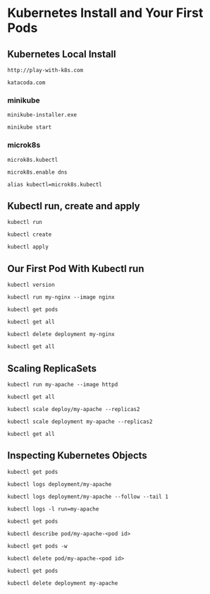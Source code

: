 # Kubernetes Install and Your First Pods

## Kubernetes Local Install

    http://play-with-k8s.com

    katacoda.com

### minikube

    minikube-installer.exe

    minikube start

### microk8s

    microk8s.kubectl
    
    microk8s.enable dns
    
    alias kubectl=microk8s.kubectl

## Kubectl run, create and apply

    kubectl run
    
    kubectl create
    
    kubectl apply

## Our First Pod With Kubectl run

    kubectl version
    
    kubectl run my-nginx --image nginx
    
    kubectl get pods
    
    kubectl get all
    
    kubectl delete deployment my-nginx
    
    kubectl get all

## Scaling ReplicaSets

    kubectl run my-apache --image httpd
    
    kubectl get all
    
    kubectl scale deploy/my-apache --replicas2
    
    kubectl scale deployment my-apache --replicas2
    
    kubectl get all

## Inspecting Kubernetes Objects

    kubectl get pods
    
    kubectl logs deployment/my-apache
    
    kubectl logs deployment/my-apache --follow --tail 1
    
    kubectl logs -l run=my-apache
    
    kubectl get pods
    
    kubectl describe pod/my-apache-<pod id>
    
    kubectl get pods -w
    
    kubectl delete pod/my-apache-<pod id>
    
    kubectl get pods
    
    kubectl delete deployment my-apache
    


 





